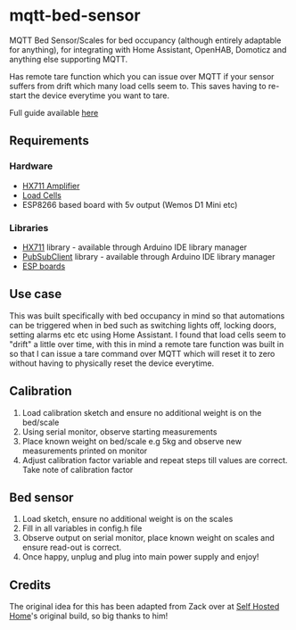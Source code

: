 # mqtt-bed-sensor
MQTT Bed Sensor/Scales for bed occupancy (although entirely adaptable for anything), for integrating with Home Assistant, OpenHAB, Domoticz and anything else supporting MQTT.

Has remote tare function which you can issue over MQTT if your sensor suffers from drift which many load cells seem to. This saves having to re-start the device everytime you want to tare.

Full guide available [here](https://everythingsmarthome.co.uk/howto/building-a-bed-occupancy-sensor-for-home-assistant/)

## Requirements
### Hardware
- [HX711 Amplifier](https://amzn.to/2POYBzH)
- [Load Cells](https://amzn.to/2PQunMC)
- ESP8266 based board with 5v output (Wemos D1 Mini etc)

### Libraries
- [HX711](https://github.com/bogde/HX711) library - available through Arduino IDE library manager
- [PubSubClient](https://github.com/knolleary/pubsubclient) library - available through Arduino IDE library manager
- [ESP boards](https://github.com/esp8266/Arduino)

## Use case
This was built specifically with bed occupancy in mind so that automations can be triggered when in bed such as switching lights off, locking doors, setting alarms etc etc using Home Assistant. I found that load cells seem to "drift" a little over time, with this in mind a remote tare function was built in so that I can issue a tare command over MQTT which will reset it to zero without having to physically reset the device everytime.

## Calibration
1. Load calibration sketch and ensure no additional weight is on the bed/scale
2. Using serial monitor, observe starting measurements
3. Place known weight on bed/scale e.g 5kg and observe new measurements printed on monitor
4. Adjust calibration factor variable and repeat steps till values are correct. Take note of calibration factor

## Bed sensor
1. Load sketch, ensure no additional weight is on the scales
2. Fill in all variables in config.h file
3. Observe output on serial monitor, place known weight on scales and ensure read-out is correct.
4. Once happy, unplug and plug into main power supply and enjoy!

## Credits
The original idea for this has been adapted from Zack over at [Self Hosted Home](https://selfhostedhome.com/diy-bed-presence-detection-home-assistant/)'s original build, so big thanks to him!
